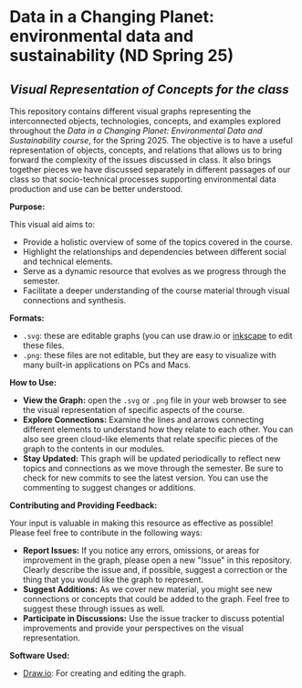 # Data in a Changing Planet: environmental data and sustainability (ND Spring 25)
## _Visual Representation of Concepts for the class_ 

This repository contains different visual graphs representing the interconnected objects, technologies, concepts, and examples explored throughout the _Data in a Changing Planet: Environmental Data and Sustainability course_, for the Spring 2025. The objective is to have a useful representation of objects, concepts, and relations that allows us to bring forward the complexity of the issues discussed in class. It also brings together pieces we have discussed separately in different passages of our class so that socio-technical processes supporting environmental data production and use can be better understood. 

**Purpose:**

This visual aid aims to:
* Provide a holistic overview of some of the topics covered in the course.
* Highlight the relationships and dependencies between different social and technical elements. 
* Serve as a dynamic resource that evolves as we progress through the semester. 
* Facilitate a deeper understanding of the course material through visual connections and synthesis. 

**Formats:**
* `.svg`: these are editable graphs (you can use draw.io or [inkscape](https://inkscape.en.softonic.com/mac) to edit these files.
* `.png`: these files are not editable, but they are easy to visualize with many built-in applications on PCs and Macs. 

**How to Use:**

* **View the Graph:** open the `.svg` or `.png` file in your web browser to see the visual representation of specific aspects of the course. 
* **Explore Connections:** Examine the lines and arrows connecting different elements to understand how they relate to each other. You can also see green cloud-like elements that relate specific pieces of the graph to the contents in our modules. 
* **Stay Updated:** This graph will be updated periodically to reflect new topics and connections as we move through the semester. Be sure to check for new commits to see the latest version. You can use the commenting to suggest changes or additions. 

**Contributing and Providing Feedback:**

Your input is valuable in making this resource as effective as possible! Please feel free to contribute in the following ways:

* **Report Issues:** If you notice any errors, omissions, or areas for improvement in the graph, please open a new "Issue" in this repository. Clearly describe the issue and, if possible, suggest a correction or the thing that you would like the graph to represent.
* **Suggest Additions:** As we cover new material, you might see new connections or concepts that could be added to the graph. Feel free to suggest these through issues as well.
* **Participate in Discussions:** Use the issue tracker to discuss potential improvements and provide your perspectives on the visual representation.

**Software Used:**

* [Draw.io](https://www.drawio.com): For creating and editing the graph.

